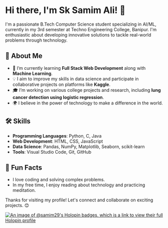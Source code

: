 
# Hi there, I'm Sk Samim Ali! 👋

I'm a passionate B.Tech Computer Science student specializing in AI/ML, currently in my 3rd semester at Techno Engineering College, Banipur. I'm enthusiastic about developing innovative solutions to tackle real-world problems through technology. 

## 🚀 About Me
- 🌱 I’m currently learning **Full Stack Web Development** along with **Machine Learning**.
- 💡 I aim to improve my skills in data science and participate in collaborative projects on platforms like **Kaggle**.
- 🎓 I’m working on various college projects and research, including **lung cancer detection using logistic regression**.
- 🌍 I believe in the power of technology to make a difference in the world.

## 🛠️ Skills
- **Programming Languages**: Python, C, Java
- **Web Development**: HTML, CSS, JavaScript
- **Data Science**: Pandas, NumPy, Matplotlib, Seaborn, scikit-learn
- **Tools**: Visual Studio Code, Git, GitHub
## 💬 Fun Facts
- I love coding and solving complex problems.
- In my free time, I enjoy reading about technology and practicing meditation.

Thanks for visiting my profile! Let's connect and collaborate on exciting projects. 😊

[![An image of @samim29's Holopin badges, which is a link to view their full Holopin profile](https://holopin.me/samim29)](https://www.holopin.io/@samim29#badges)
